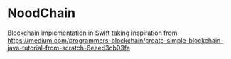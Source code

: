 # NoodChain
Blockchain implementation in Swift taking inspiration from https://medium.com/programmers-blockchain/create-simple-blockchain-java-tutorial-from-scratch-6eeed3cb03fa
